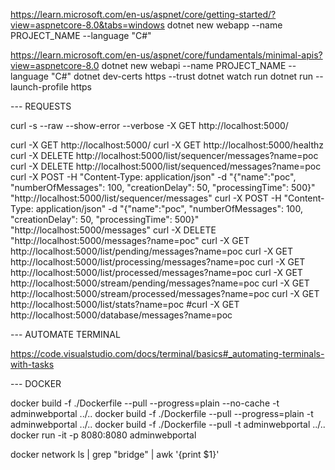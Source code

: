 
https://learn.microsoft.com/en-us/aspnet/core/getting-started/?view=aspnetcore-8.0&tabs=windows
dotnet new webapp --name PROJECT_NAME --language "C#"

https://learn.microsoft.com/en-us/aspnet/core/fundamentals/minimal-apis?view=aspnetcore-8.0
dotnet new webapi --name PROJECT_NAME --language "C#"
dotnet dev-certs https --trust
dotnet watch run
dotnet run --launch-profile https


--- REQUESTS

curl -s --raw --show-error --verbose -X GET http://localhost:5000/

curl -X GET http://localhost:5000/
curl -X GET http://localhost:5000/healthz
curl -X DELETE http://localhost:5000/list/sequencer/messages?name=poc
curl -X DELETE http://localhost:5000/list/sequenced/messages?name=poc
curl -X POST -H "Content-Type: application/json" -d "{\"name\":\"poc\", \"numberOfMessages\": 100, \"creationDelay\": 50, \"processingTime\": 500}" "http://localhost:5000/list/sequencer/messages"
curl -X POST -H "Content-Type: application/json" -d "{\"name\":\"poc\", \"numberOfMessages\": 100, \"creationDelay\": 50, \"processingTime\": 500}" "http://localhost:5000/messages"
curl -X DELETE "http://localhost:5000/messages?name=poc"
curl -X GET http://localhost:5000/list/pending/messages?name=poc
curl -X GET http://localhost:5000/list/processing/messages?name=poc
curl -X GET http://localhost:5000/list/processed/messages?name=poc
curl -X GET http://localhost:5000/stream/pending/messages?name=poc
curl -X GET http://localhost:5000/stream/processed/messages?name=poc
curl -X GET http://localhost:5000/list/stats?name=poc
#curl -X GET http://localhost:5000/database/messages?name=poc


--- AUTOMATE TERMINAL

https://code.visualstudio.com/docs/terminal/basics#_automating-terminals-with-tasks


--- DOCKER

docker build -f ./Dockerfile --pull --progress=plain --no-cache -t adminwebportal ../..
docker build -f ./Dockerfile --pull --progress=plain -t adminwebportal ../..
docker build -f ./Dockerfile --pull -t adminwebportal ../..
docker run -it -p 8080:8080 adminwebportal

docker network ls | grep "bridge" | awk '{print $1}'
